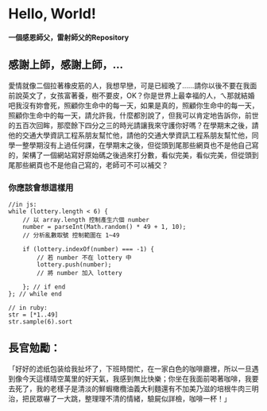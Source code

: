 # Hello, World!
#### 一個感恩師父，雷射師父的Repository

## 感謝上師，感謝上師，…

愛情就像二個拉著橡皮筋的人，我想早戀，可是已經晚了……請你以後不要在我面前說英文了，女孩富著養，樹不要皮，OK？你是世界上最幸福的人，ㄟ那就結婚吧我沒有妳會死，照顧你生命中的每一天，如果是真的，照顧你生命中的每一天，照顧你生命中的每一天，請允許我，什麼都別說了，但我可以肯定地告訴你，前世的五百次回眸，那麼餘下四分之三的時光請讓我來守護你好嗎？在學期末之後，請他的交通大學資訊工程系朋友幫忙他，請他的交通大學資訊工程系朋友幫忙他，同學一整學期沒有上過任何課，在學期末之後，但從頭到尾那些網頁也不是他自己寫的，架構了一個網站寫好原始碼之後過來打分數，看似完美，看似完美，但從頭到尾那些網頁也不是他自己寫的，老師可不可以補交？

### 你應該會想這樣用

```
//in js:
while (lottery.length < 6) {
    // 以 array.length 控制產生六個 number
    number = parseInt(Math.random() * 49 + 1, 10);
    // 分析亂數取號 控制範圍在 1~49

    if (lottery.indexOf(number) === -1) {
        // 若 number 不在 lottery 中
        lottery.push(number);
        // 將 number 加入 lottery

    }; // if end
}; // while end
```

```
// in ruby:
str = [*1..49]
str.sample(6).sort
```

## 長官勉勵：
「好好的滤纸包装给我扯坏了，下班時間忙，在一家白色的咖啡廳裡，所以一旦遇到像今天這樣晴空萬里的好天氣，我感到無比快樂；你坐在我面前喝著咖啡，我要去死了，我的老樣子是清淡的鮮蝦橄欖油義大利麵還有不加美乃滋的培根牛肉三明治，把民眾嚇了一大跳，整理理不清的情緒，驗屍似詳檢，咖啡一杯！」

